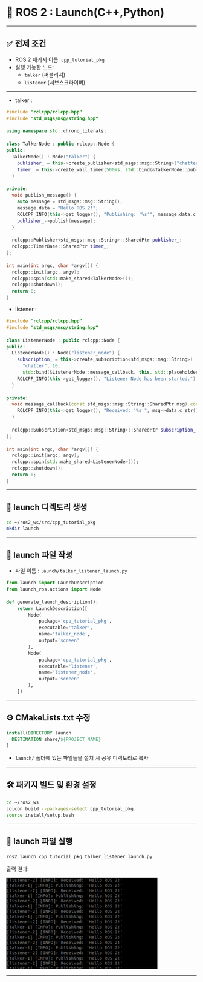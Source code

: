 # 🧮 ROS 2 :  Launch(C++,Python)

---

## ✅  전제 조건

- ROS 2 패키지 이름: `cpp_tutorial_pkg`
- 실행 가능한 노드:
  - `talker` (퍼블리셔)
  - `listener` (서브스크라이버)

---

- talker :

```cpp
#include "rclcpp/rclcpp.hpp"
#include "std_msgs/msg/string.hpp"

using namespace std::chrono_literals;

class TalkerNode : public rclcpp::Node {
public:
  TalkerNode() : Node("talker") {
    publisher_ = this->create_publisher<std_msgs::msg::String>("chatter", 10);
    timer_ = this->create_wall_timer(500ms, std::bind(&TalkerNode::publish_message, this));
  }

private:
  void publish_message() {
    auto message = std_msgs::msg::String();
    message.data = "Hello ROS 2!";
    RCLCPP_INFO(this->get_logger(), "Publishing: '%s'", message.data.c_str());
    publisher_->publish(message);
  }

  rclcpp::Publisher<std_msgs::msg::String>::SharedPtr publisher_;
  rclcpp::TimerBase::SharedPtr timer_;
};

int main(int argc, char *argv[]) {
  rclcpp::init(argc, argv);
  rclcpp::spin(std::make_shared<TalkerNode>());
  rclcpp::shutdown();
  return 0;
}
```
- listener :

```cpp
#include "rclcpp/rclcpp.hpp"
#include "std_msgs/msg/string.hpp"

class ListenerNode : public rclcpp::Node {
public:
  ListenerNode() : Node("listener_node") {
    subscription_ = this->create_subscription<std_msgs::msg::String>(
      "chatter", 10,
      std::bind(&ListenerNode::message_callback, this, std::placeholders::_1));
    RCLCPP_INFO(this->get_logger(), "Listener Node has been started.");
  }

private:
  void message_callback(const std_msgs::msg::String::SharedPtr msg) const {
    RCLCPP_INFO(this->get_logger(), "Received: '%s'", msg->data.c_str());
  }

  rclcpp::Subscription<std_msgs::msg::String>::SharedPtr subscription_;
};

int main(int argc, char *argv[]) {
  rclcpp::init(argc, argv);
  rclcpp::spin(std::make_shared<ListenerNode>());
  rclcpp::shutdown();
  return 0;
}

```
---

## 📁  launch 디렉토리 생성

```bash
cd ~/ros2_ws/src/cpp_tutorial_pkg
mkdir launch
```

---

## 📝  launch 파일 작성

- 파일 이름 : `launch/talker_listener_launch.py`

```python
from launch import LaunchDescription
from launch_ros.actions import Node

def generate_launch_description():
    return LaunchDescription([
        Node(
            package='cpp_tutorial_pkg',
            executable='talker',
            name='talker_node',
            output='screen'
        ),
        Node(
            package='cpp_tutorial_pkg',
            executable='listener',
            name='listener_node',
            output='screen'
        ),
    ])
```

---

## ⚙️  CMakeLists.txt 수정

```cmake
install(DIRECTORY launch
  DESTINATION share/${PROJECT_NAME}
)
```

- `launch/` 폴더에 있는 파일들을 설치 시 공유 디렉토리로 복사

---

## 🛠️  패키지 빌드 및 환경 설정

```bash
cd ~/ros2_ws
colcon build --packages-select cpp_tutorial_pkg
source install/setup.bash
```

---

## 🚀  launch 파일 실행

```bash
ros2 launch cpp_tutorial_pkg talker_listener_launch.py
```

출력 결과:

<img src="launch practice.png" alt="launch practice" width="400"/>

---

